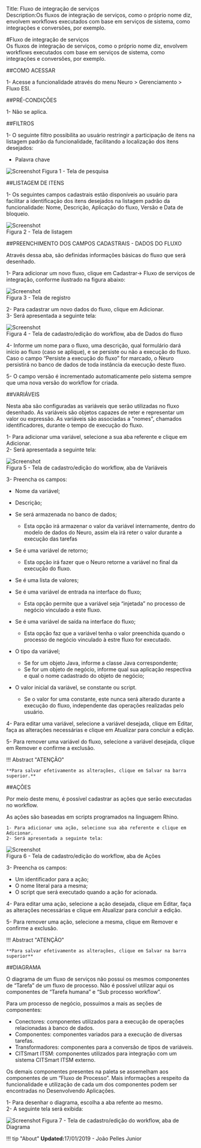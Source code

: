 Title: Fluxo de integração de serviços  
Description:Os fluxos de integração de serviços, como o próprio nome diz, envolvem workflows executados com base em serviços de sistema, como integrações e conversões, por exemplo.   


#Fluxo de integração de serviços   
Os fluxos de integração de serviços, como o próprio nome diz, envolvem workflows executados com base em serviços de sistema, como integrações e conversões, por exemplo.   

##COMO ACESSAR    

1- Acesse a funcionalidade através do menu Neuro > Gerenciamento > Fluxo ESI.     

##PRÉ-CONDIÇÕES    

1- Não se aplica.   

##FILTROS  

1- O seguinte filtro possibilita ao usuário restringir a participação de itens na listagem padrão da funcionalidade, facilitando a localização dos itens desejados:   

- Palavra chave  

![Screenshot](images/Service-Integration-Flow-fig01.png) 
Figura 1 - Tela de pesquisa    

##LISTAGEM DE ITENS    

1- Os seguintes campos cadastrais estão disponíveis ao usuário para facilitar a identificação dos itens desejados na listagem padrão da funcionalidade: Nome, Descrição, Aplicação do fluxo, Versão e Data de bloqueio.   

![Screenshot](images/Service-Integration-Flow-fig02.png)   
Figura 2 - Tela de listagem     

##PREENCHIMENTO DOS CAMPOS CADASTRAIS - DADOS DO FLUXO   

Através dessa aba, são definidas informações básicas do fluxo que será desenhado.   

1- Para adicionar um novo fluxo, clique em Cadastrar→ Fluxo de serviços de integração, conforme ilustrado na figura abaixo:   

![Screenshot](images/Service-Integration-Flow-fig03.png)   
Figura 3 - Tela de registro   

2- Para cadastrar um novo dados do fluxo, clique em Adicionar.   
3- Será apresentada a seguinte tela:    

![Screenshot](images/Service-Integration-Flow-fig04.png)   
Figura 4 - Tela de cadastro/edição do workflow, aba de Dados do fluxo    

4- Informe um nome para o fluxo, uma descrição, qual formulário dará início ao fluxo (caso se aplique), e se persiste ou não a execução do fluxo. Caso o campo “Persiste a execução do fluxo” for marcado, o Neuro persistirá no banco de dados de toda instância da execução deste fluxo.    

5- O campo versão é incrementado automaticamente pelo sistema sempre que uma nova versão do workflow for criada.    

##VARIÁVEIS  

Nesta aba são configuradas as variáveis que serão utilizadas no fluxo desenhado. As variáveis são objetos capazes de reter e representar um valor ou expressão. As variáveis são associadas a "nomes", chamados identificadores, durante o tempo de execução do fluxo.  

1- Para adicionar uma variável, selecione a sua aba referente e clique em Adicionar.  
2- Será apresentada a seguinte tela:    

![Screenshot](images/Service-Integration-Flow-fig05.png)   
Figura 5 - Tela de cadastro/edição do workflow, aba de Variáveis     

3- Preencha os campos:    

- Nome da variável;  
- Descrição;  
- Se será armazenada no banco de dados;  

	- Esta opção irá armazenar o valor da variável internamente, dentro do modelo de dados do Neuro, assim ela irá reter o valor durante a execução das tarefas  

- Se é uma variável de retorno;  

	- Esta opção irá fazer que o Neuro retorne a variável no final da execução do fluxo.  

- Se é uma lista de valores;  
- Se é uma variável de entrada na interface do fluxo;  

	- Esta opção permite que a variável seja “injetada” no processo de negócio vinculado a este fluxo.  

- Se é uma variável de saída na interface do fluxo;  

	- Esta opção faz que a variável tenha o valor preenchida quando o processo de negócio vinculado à estre fluxo for executado.  

- O tipo da variável;  

	- Se for um objeto Java, informe a classe Java correspondente;  
	- Se for um objeto de negócio, informe qual sua aplicação respectiva e qual o nome cadastrado do objeto de negócio;  

- O valor inicial da variável, se constante ou script.  

	- Se o valor for uma constante, este nunca será alterado durante a execução do fluxo, independente das operações realizadas pelo usuário.  

4- Para editar uma variável, selecione a variável desejada, clique em Editar, faça as alterações necessárias e clique em Atualizar para concluir a edição.  

5- Para remover uma variável do fluxo, selecione a variável desejada, clique em Remover e confirme a exclusão.    

!!! Abstract "ATENÇÃO"  

    **Para salvar efetivamente as alterações, clique em Salvar na barra superior.**  

##AÇÕES  

Por meio deste menu, é possível cadastrar as ações que serão executadas no workflow.   

As ações são baseadas em scripts programados na linguagem Rhino.   

	1- Para adicionar uma ação, selecione sua aba referente e clique em Adicionar.   
	2- Será apresentada a seguinte tela:  

![Screenshot](images/Service-Integration-Flow-fig06.png)   
Figura 6 - Tela de cadastro/edição do workflow, aba de Ações   

3- Preencha os campos:   

- Um identificador para a ação;    
- O nome literal para a mesma;   
- O script que será executado quando a ação for acionada.    

4- Para editar uma ação, selecione a ação desejada, clique em Editar, faça as alterações necessárias e clique em Atualizar para concluir a edição.  

5- Para remover uma ação, selecione a mesma, clique em Remover e confirme a exclusão.   

!!! Abstract "ATENÇÃO"  

    **Para salvar efetivamente as alterações, clique em Salvar na barra superior**  

##DIAGRAMA  

O diagrama de um fluxo de serviços não possui os mesmos componentes de “Tarefa” de um fluxo de processo. Não é possível utilizar aqui os componentes de “Tarefa humana” e “Sub processo workflow”.  

Para um processo de negócio, possuímos a mais as seções de componentes:   

- Conectores: componentes utilizados para a execução de operações relacionadas à banco de dados.  
- Componentes: componentes variados para a execução de diversas tarefas.  
- Transformadores: componentes para a conversão de tipos de variáveis.  
- CITSmart ITSM: componentes utilizados para integração com um sistema CITSmart ITSM externo.   

Os demais componentes presentes na paleta se assemelham aos componentes de um “Fluxo de Processo”. Mais informações a respeito da funcionalidade e utilização de cada um dos componentes podem ser encontradas no Desenvolvendo Aplicações.    

1- Para desenhar o diagrama, escolha a aba refente ao mesmo.  
2- A seguinte tela será exibida:  

![Screenshot](images/Service-Integration-Flow-fig07.png) 
Figura 7 - Tela de cadastro/edição do workflow, aba de Diagrama  


!!! tip "About"
    <b>Updated:</b>17/01/2019 - João Pelles Junior
